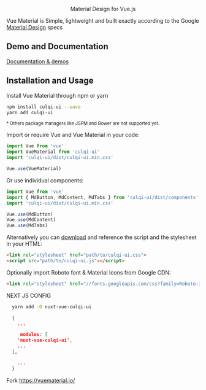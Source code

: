 

<p align="center">Material Design for Vue.js</p>


Vue Material is Simple, lightweight and built exactly according to the Google <a href="http://material.google.com" target="_blank">Material Design</a> specs

## Demo and Documentation

<a href="https://culqi-ui.xaviergz.com/" target="_blank">Documentation & demos</a>

## Installation and Usage

Install Vue Material through npm or yarn

``` bash
npm install culqi-ui --save
yarn add culqi-ui
```

<small>* Others package managers like JSPM and Bower are not supported yet.</small>

Import or require Vue and Vue Material in your code:

``` javascript
import Vue from 'vue'
import VueMaterial from 'culqi-ui'
import 'culqi-ui/dist/culqi-ui.min.css'

Vue.use(VueMaterial)
```

Or use individual components:

``` javascript
import Vue from 'vue'
import { MdButton, MdContent, MdTabs } from 'culqi-ui/dist/components'
import 'culqi-ui/dist/culqi-ui.min.css'

Vue.use(MdButton)
Vue.use(MdContent)
Vue.use(MdTabs)
```

Alternatively you can <a href="https://github.com/vuematerial/culqi-ui/archive/master.zip" target="_blank" rel="noopener">download</a> and reference the script and the stylesheet in your HTML:

``` html
<link rel="stylesheet" href="path/to/culqi-ui.css">
<script src="path/to/culqi-ui.js"></script>
```

Optionally import Roboto font & Material Icons from Google CDN:

``` html
<link rel="stylesheet" href="//fonts.googleapis.com/css?family=Roboto:300,400,500,700,400italic|Material+Icons">
```

NEXT JS CONFIG

``` bash
  yarn add -D nuxt-vue-culqi-ui
```

``` JSON
  {
    ...

     modules: [
    'nuxt-vue-culqi-ui',
    ...
  ],

    ...
  }
```


Fork https://vuematerial.io/
